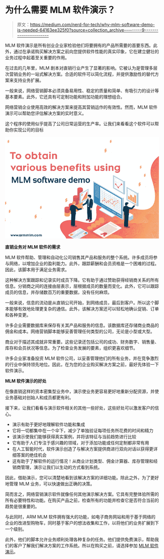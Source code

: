 # 为什么需要 MLM 软件演示？

> 原文：<https://medium.com/nerd-for-tech/why-mlm-software-demo-is-needed-64163ee325f0?source=collection_archive---------9----------------------->

MLM 软件演示是所有创业企业家检验他们将要拥有的产品所需要的首要东西。此外，通过在承诺购买解决方案之前向您提供软件性能的真实印象，它在建立健壮的业务过程中起着至关重要的作用。

在过去的几年里，MLM 剧本对直销行业产生了显著的影响。它被认为是管理多层次营销业务的一站式解决方案。合适的软件可以简化流程，并提供激励性的替代方案来支持业务扩展。

一般来说，网络营销脚本必须具备易用性、稳定的质量和简单、有吸引力的设计等基本要素。此外，它还具有可定制功能和附加功能的理想组合。

网络营销企业使用高效的解决方案来提高其营销运作的有效性。然而，MLM 软件演示可以帮助您评估解决方案的实时意义。

这个程序的使用似乎提高了公司日常运营的生产率。让我们来看看这个软件可以帮助你实现公司的目标

![](img/18ac7268b9a7c08b8c7ae071796b5afa.png)

**直销业务对 MLM 软件的需求**

MLM 软件帮助、管理和自动化公司销售其产品和服务的整个系统。许多成员将参与网络，以增加企业的盈利能力。此外，跟踪薪酬和会员资格是一个困难的过程。因此，该脚本用于满足业务需求。

这种解决方案跟踪和记录实时成员下降。它有助于通过赞助获得经销商关系的所有信息。分销商之间的连接由层表示，层根据成员的数量而变化。此外，它可以跟踪成员的信息，并存储数百万的重要数据，没有任何麻烦。

一般来说，信息的流动是从直销公司开始，到网络成员，最后到客户。所以这个脚本能够有效地处理更复杂的通信。此外，该解决方案还可以轻松地确认促销、订单和各种变更。

许多企业需要数据库来保存有关其产品和服务的信息。该数据库还存储商业商品的佣金和成本。网络营销脚本能够妥善管理任何类型的公司，无论是小型或大型。

商业对于描述其成就非常重要。这些记录还包括公司的成功、财务数字、销售量、库存和会员状况等信息。为了检查业务发展的要素，组织更喜欢细节。

许多企业家准备投资 MLM 软件公司，以妥善管理他们的所有业务，并在竞争激烈的行业中保持领先地位。因此，在为您的企业购买解决方案之前，最好先体验一下软件演示。

**MLM 软件演示的好处**

在像直销这样的资本密集型业务中，演示使业务更容易更好地重新分配资源，并使业务基础对创始人和成员都更有利。

接下来，让我们看看与演示软件相关的其他一些好处，这些好处可以激发客户的信心。

*   演示有助于更好地理解软件功能和集成
*   它将一切都集中在一个伞下，减少了单独验证每项任务所花费的时间和精力
*   该演示使我们能够获得真实案例，并将该特征与当前趋势进行比较
*   它有助于人们专注于感兴趣的领域，对于添加功能或任何定制都非常有用
*   在人工智能时代，软件演示创造了与解决方案提供商进行双向对话以获得更详细答案的绝佳机会
*   这有助于了解软件的运行情况！从商业计划类型、佣金计算器、库存管理和经销商管理，演示让我们以生动的方式看到系统。

因此，借助演示，您可以清楚地看到该解决方案的详细功能。除此之外，为了更好地管理 MLM 业务，可以快速做出正确的决策。

简而言之，网络营销演示软件就像任何其他演示解决方案。它具有完整体验所需的所有必要特性和功能。在购买产品之前，检查所有的功能并检查它是否符合当前的趋势是很重要的。

与此同时，ARM MLM 软件拥有强大的功能，如电子商务网站和用于基于网络的企业的改进型购物车，同时基于客户的想法收集和工作，以将他们的业务扩展到下一个级别。

此外，他们的脚本允许业务顺利处理各种复杂的任务。他们提供免费演示，帮助我们的客户了解我们解决方案的工作系统。所以在购买之前，请选择参加 [MLM 软件演示](https://www.armmlm.com/mlm-software-demo/)。